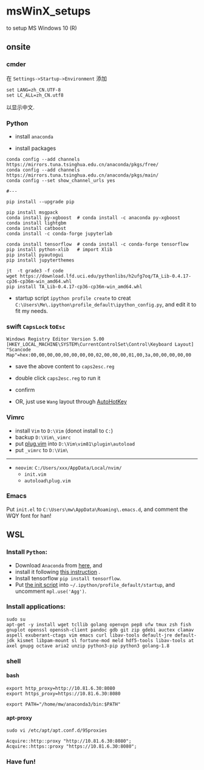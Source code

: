 # msWinX_setups
to setup MS Windows 10 (R)

## onsite
### cmder
在 `Settings->Startup->Environment` 添加
```
set LANG=zh_CN.UTF-8
set LC_ALL=zh_CN.utf8
```
以显示中文.

### Python
- install `anaconda`

- install packages
```
conda config --add channels https://mirrors.tuna.tsinghua.edu.cn/anaconda/pkgs/free/
conda config --add channels https://mirrors.tuna.tsinghua.edu.cn/anaconda/pkgs/main/
conda config --set show_channel_urls yes

#---

pip install --upgrade pip

pip install msgpack
conda install py-xgboost  # conda install -c anaconda py-xgboost
conda install lightgbm
conda install catboost
conda install -c conda-forge jupyterlab

conda install tensorflow  # conda install -c conda-forge tensorflow 
pip install python-xlib   # import Xlib
pip install pyautogui
pip install jupyterthemes

jt  -t grade3 -f code
wget https://download.lfd.uci.edu/pythonlibs/h2ufg7oq/TA_Lib-0.4.17-cp36-cp36m-win_amd64.whl
pip install TA_Lib-0.4.17-cp36-cp36m-win_amd64.whl
```

- startup script
`ipython profile create` to creat `C:\Users\Me\.ipython\profile_default\ipython_config.py`,
and edit it to fit my needs.

### swift `CapsLock` to`Esc` 

```
Windows Registry Editor Version 5.00 
[HKEY_LOCAL_MACHINE\SYSTEM\CurrentControlSet\Control\Keyboard Layout] 
"Scancode Map"=hex:00,00,00,00,00,00,00,00,02,00,00,00,01,00,3a,00,00,00,00,00
```

- save the above content to `caps2esc.reg`
- double click `caps2esc.reg` to run it
- confirm

- OR, just use `Wang` layout through [AutoHotKey](https://autohotkey.com/)

### Vimrc
- install `Vim` to `D:\Vim` (donot install to `C:`)
- backup `D:\Vim\_vimrc`
- put [plug.vim](https://raw.githubusercontent.com/junegunn/vim-plug/master/plug.vim) into `D:\Vim\vim81\plugin\autoload`
- put `_vimrc` to `D:\Vim\`

---
- `neovim`: `C:/Users/xxx/AppData/Local/nvim/`
    + `init.vim`
    + `autoload\plug.vim`

### Emacs
Put `init.el` to ` C:\Users\mw\AppData\Roaming\.emacs.d `, and comment the WQY font for han!


## WSL
### Install `Python`:
- Download `Anaconda` from [here](https://anaconda.com/download/),  and
- install it following [this instruction](https://docs.anaconda.com/anaconda/install/) .
- Install tensorflow `pip install tensorflow`.
- Put [the init script](https://github.com/BjmWang/Ubuntu_setups/blob/master/lang/10_python3_startup.py) into `~/.ipython/profile_default/startup`, and uncomment `mpl.use('Agg')`.

### Install applications:
``` shell
sudo su
apt-get -y install wget tcllib golang openvpn pep8 ufw tmux zsh fish gnuplot openssl openssh-client pandoc gdb git zip gdebi auctex clamav aspell exuberant-ctags vim emacs curl libav-tools default-jre default-jdk kismet libpam-mount sl fortune-mod meld hdf5-tools libav-tools at axel gnupg octave aria2 unzip python3-pip python3 golang-1.8
```

### shell
#### bash
```
export http_proxy=http://10.81.6.30:8080
export https_proxy=https://10.81.6.30:8080

export PATH="/home/mw/anaconda3/bin:$PATH"
```

#### apt-proxy
`sudo vi /etc/apt/apt.conf.d/95proxies`

```
Acquire::http::proxy "http://10.81.6.30:8080";
Acquire::https::proxy "https://10.81.6.30:8080";
```

### Have fun!
